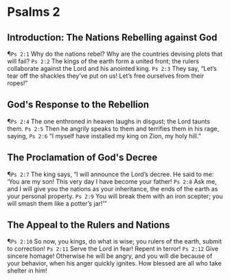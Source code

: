 # Psalms 2

## Introduction: The Nations Rebelling against God
¶`Ps 2:1` Why do the nations rebel? Why are the countries devising plots that will fail?
`Ps 2:2` The kings of the earth form a united front; the rulers collaborate against the Lord and his anointed king.
`Ps 2:3` They say, “Let’s tear off the shackles they’ve put on us! Let’s free ourselves from their ropes!”

## God's Response to the Rebellion
¶`Ps 2:4` The one enthroned in heaven laughs in disgust; the Lord taunts them.
`Ps 2:5` Then he angrily speaks to them and terrifies them in his rage, saying,
`Ps 2:6` “I myself have installed my king on Zion, my holy hill.”

## The Proclamation of God's Decree
¶`Ps 2:7` The king says, “I will announce the Lord’s decree. He said to me: ‘You are my son! This very day I have become your father!
`Ps 2:8` Ask me, and I will give you the nations as your inheritance, the ends of the earth as your personal property.
`Ps 2:9` You will break them with an iron scepter; you will smash them like a potter’s jar!’”

## The Appeal to the Rulers and Nations
¶`Ps 2:10` So now, you kings, do what is wise; you rulers of the earth, submit to correction!
`Ps 2:11` Serve the Lord in fear! Repent in terror!
`Ps 2:12` Give sincere homage! Otherwise he will be angry, and you will die because of your behavior, when his anger quickly ignites. How blessed are all who take shelter in him!
